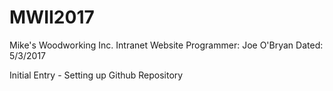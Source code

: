 # MWII2017

Mike's Woodworking Inc. Intranet Website
Programmer: Joe O'Bryan
Dated: 5/3/2017

Initial Entry - Setting up Github Repository
